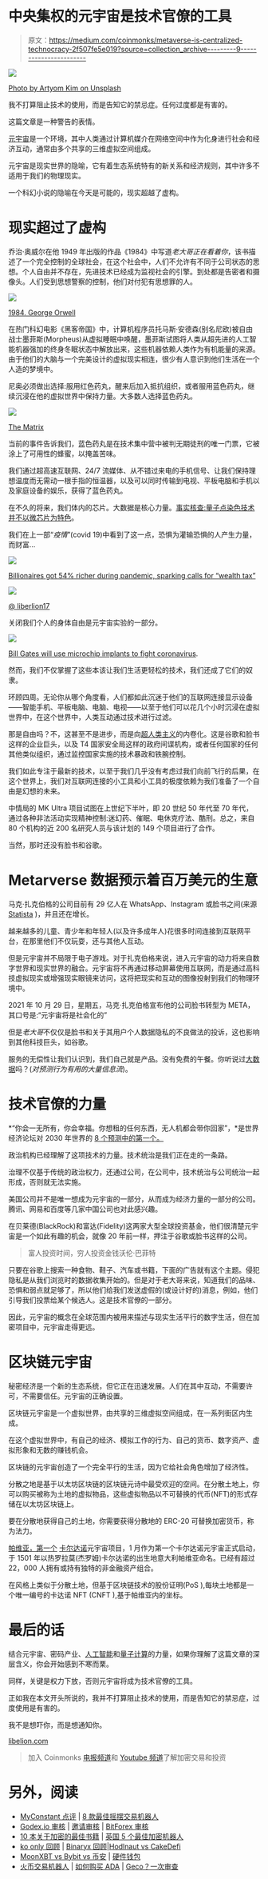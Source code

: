 # 中央集权的元宇宙是技术官僚的工具

> 原文：<https://medium.com/coinmonks/metaverse-is-centralized-technocracy-2f507fe5e019?source=collection_archive---------9----------------------->

![](img/8da88a12c95e94bc92a756d4543d0125.png)

[Photo by Artyom Kim on Unsplash](https://unsplash.com/photos/uydt8hNz3hE)

我不打算阻止技术的使用，而是告知它的禁忌症。任何过度都是有害的。

这篇文章是一种警告的表情。

[元宇宙](https://www.wikiwand.com/en/Metaverse)是一个环境，其中人类通过计算机媒介在网络空间中作为化身进行社会和经济互动，通常由多个共享的三维虚拟空间组成。

元宇宙是现实世界的隐喻，它有着生态系统特有的新关系和经济规则，其中许多不适用于我们的物理现实。

一个科幻小说的隐喻在今天是可能的，现实超越了虚构。

# 现实超过了虚构

乔治·奥威尔在他 1949 年出版的作品《1984》中写道*老大哥正在看着你*，该书描述了一个完全控制的全球社会，在这个社会中，人们不允许有不同于公司状态的思想。个人自由并不存在，先进技术已经成为监视社会的引擎。到处都是告密者和摄像头。人们受到思想警察的控制，他们对付犯有思想罪的人。

![](img/5253e4947b317bc389a06fe947ca8fdc.png)

[1984\. George Orwell](https://www.wikiwand.com/en/Nineteen_Eighty-Four)

在热门科幻电影《黑客帝国》中，计算机程序员托马斯·安德森(别名尼欧)被自由战士墨菲斯(Morpheus)从虚拟睡眠中唤醒，墨菲斯试图将人类从超先进的人工智能机器强加的终身冬眠状态中解放出来，这些机器依赖人类作为有机能量的来源。由于他们的大脑与一个完美设计的虚拟现实相连，很少有人意识到他们生活在一个人造的梦境中。

尼奥必须做出选择:服用红色药丸，醒来后加入抵抗组织，或者服用蓝色药丸，继续沉浸在他的虚拟世界中保持力量。大多数人选择蓝色药丸。

![](img/6450e71f33ad00c25796028fb95a5d24.png)

[The Matrix](https://www.wikiwand.com/en/The_Matrix)

当前的事件告诉我们，蓝色药丸是在技术集中营中被判无期徒刑的唯一门票，它被涂上了可用性的蜂蜜，以掩盖苦味。

我们通过超高速互联网、24/7 流媒体、从不错过来电的手机信号、让我们保持理想温度而无需动一根手指的恒温器，以及可以同时传输到电视、平板电脑和手机以及家庭设备的娱乐，获得了蓝色药丸。

在不久的将来，我们体内的芯片。大数据是核心力量。[事实核查:量子点染色技术并不以微芯片为特色](https://www.reuters.com/article/uk-factcheck-coronavirus-bill-gates-micr/false-claim-bill-gates-planning-to-use-microchip-implants-to-fight-coronavirus-idUSKBN21I3EC)。

我们在上一部“*疫情*”(covid 19)中看到了这一点，恐惧为灌输恐惧的人产生力量，而财富…

![](img/36ffad371cee07f4f6a08aa9815ec2df.png)

[Billionaires got 54% richer during pandemic, sparking calls for “wealth tax”](https://www.cbsnews.com/news/billionaire-wealth-covid-pandemic-12-trillion-jeff-bezos-wealth-tax/)

![](img/faee97a9dedb79470a497e921cbacdab.png)

[@ liberlion17](https://twitter.com/liberlion17)

关闭我们个人的身体自由是元宇宙实验的一部分。

![](img/0b4e3410c51f7ee9ae62f89faa52a1bb.png)

[Bill Gates will use microchip implants to fight coronavirus](https://biohackinfo.com/news-bill-gates-id2020-vaccine-implant-covid-19-digital-certificates/).

然而，我们不仅掌握了这些本该让我们生活更轻松的技术，我们还成了它们的奴隶。

环顾四周。无论你从哪个角度看，人们都如此沉迷于他们的互联网连接显示设备——智能手机、平板电脑、电脑、电视——以至于他们可以花几个小时沉浸在虚拟世界中，在这个世界中，人类互动通过技术进行过滤。

那是自由吗？不，这甚至不是进步，而是向[超人类主义](https://www.wikiwand.com/en/Transhumanism)的内卷化。这是谷歌和脸书这样的企业巨头，以及 T4 国家安全局这样的政府间谍机构，或者任何国家的任何其他类似组织，通过监控国家实施的技术暴政和铁腕控制。

我们如此专注于最新的技术，以至于我们几乎没有考虑过我们向前飞行的后果，在这个世界上，我们对互联网连接的小工具和小工具的极度依赖为我们准备了一个自由是幻想的未来。

中情局的 MK Ultra 项目试图在上世纪下半叶，即 20 世纪 50 年代至 70 年代，通过各种非法活动实现精神控制:迷幻药、催眠、电休克疗法、酷刑。总之，来自 80 个机构的近 200 名研究人员与该计划的 149 个项目进行了合作。

当然，那时还没有脸书和谷歌。

# Metarverse 数据预示着百万美元的生意

马克·扎克伯格的公司目前有 29 亿人在 WhatsApp、Instagram 或脸书之间(来源 [Statista](https://www.statista.com/statistics/264810/number-of-monthly-active-facebook-users-worldwide/) )，并且还在增长。

越来越多的儿童、青少年和年轻人(以及许多成年人)花很多时间连接到互联网平台，在那里他们不仅玩耍，还与其他人互动。

但是元宇宙并不局限于电子游戏。对于扎克伯格来说，进入元宇宙的动力将来自数字世界和现实世界的融合。元宇宙将不再通过移动屏幕使用互联网，而是通过高科技虚拟现实或增强现实眼镜来访问，这将把现实和互动的图像投射到我们的物理环境中。

2021 年 10 月 29 日，星期五，马克·扎克伯格宣布他的公司脸书转型为 META，其口号是:“元宇宙将是社会化的”

但是*老大哥*不仅仅是脸书和关于其用户个人数据隐私的不良做法的投诉，这也影响到其他科技巨头，如谷歌。

服务的无偿性让我们认识到，我们自己就是产品。没有免费的午餐。你听说过[大数据](https://www.wikiwand.com/en/Big_data)吗？(*对预测行为有用的大量信息流*)。

# 技术官僚的力量

*“你会一无所有，你会幸福。你想租的任何东西，无人机都会带你回家”，*是世界经济论坛对 2030 年世界的 [8 个预测中的第一个。](https://www.weforum.org/agenda/2016/11/8-predictions-for-the-world-in-2030/)

政治机构已经理解了这项技术的力量。技术统治是我们正在走的一条路。

治理不仅基于传统的政治权力，还通过公司，在公司中，技术统治与公司统治一起形成，否则就无法实施。

美国公司并不是唯一想成为元宇宙的一部分，从而成为经济力量的一部分的公司。腾讯、网易和百度等几家中国公司也对此感兴趣。

在贝莱德(BlackRock)和富达(Fidelity)这两家大型全球投资基金，他们很清楚元宇宙是一个如此有趣的机会，就像 20 年前一样，押注于谷歌或脸书这样的公司。

> 富人投资时间，穷人投资金钱沃伦·巴菲特

只要在谷歌上搜索一种食物、鞋子、汽车或书籍，下面的广告就有这个主题。侵犯隐私是从我们浏览时的数据收集开始的。但是对于老大哥来说，知道我们的品味、恐惧和弱点就足够了，所以他们给我们发送虚假的(或设计好的)消息，例如，他们引导我们投票给某个候选人。这是技术官僚的一部分。

因此，元宇宙的概念在全球范围内被用来描述与现实生活平行的数字生活，但在加密项目中，元宇宙走得更远。

# 区块链元宇宙

秘密经济是一个新的生态系统，但它正在迅速发展。人们在其中互动，不需要许可，不需要信任。元宇宙的正确设置。

区块链元宇宙是一个虚拟世界，由共享的三维虚拟空间组成，在一系列街区内生成。

在这个虚拟世界中，有自己的经济、模拟工作的行为、自己的货币、数字资产、虚拟形象和无数的赚钱机会。

区块链的元宇宙创造了一个完全平行的生活，因为它给社会角色增加了经济性。

分散之地是基于以太坊区块链的区块链元诗中最受欢迎的空间。在分散土地上，你可以购买被称为土地的虚拟物品，这些虚拟物品以不可替换的代币(NFT)的形式存储在以太坊区块链上。

要在分散地获得自己的土地，你需要获得分散地的 ERC-20 可替换加密货币，称为法力。

[帕维亚，第一个](https://www.pavia.io/) [卡尔达诺](https://cardano.org/)元宇宙项目，1 月作为第一个卡尔达诺元宇宙正式启动，于 1501 年以热罗拉莫(杰罗姆)卡尔达诺的出生地意大利帕维亚命名。已经有超过 22，000 人拥有或持有独特的非金融资产组合。

在风格上类似于分散土地，但基于区块链技术的股份证明(PoS ),每块土地都是一个唯一编号的卡达诺 NFT (CNFT ),基于帕维亚内的坐标。

# 最后的话

结合元宇宙、密码产业、[人工智能](https://www.wikiwand.com/en/Artificial_intelligence)和[量子计算](https://www.wikiwand.com/en/Quantum_computing)的力量，如果你理解了这篇文章的深层含义，你会开始感到不寒而栗。

同样，关键是权力下放，否则元宇宙将成为技术官僚的工具。

正如我在本文开头所说的，我并不打算阻止技术的使用，而是告知它的禁忌症，过度使用是有害的。

我不是想吓你，而是想通知你。

[libelion.com](http://liberlion.com/)

> 加入 Coinmonks [电报频道](https://t.me/coincodecap)和 [Youtube 频道](https://www.youtube.com/c/coinmonks/videos)了解加密交易和投资

# 另外，阅读

*   [MyConstant 点评](https://coincodecap.com/myconstant-review) | [8 款最佳摇摆交易机器人](https://coincodecap.com/best-swing-trading-bots)
*   [Godex.io 审核](/coinmonks/godex-io-review-7366086519fb) | [邀请审核](/coinmonks/invity-review-70f3030c0502) | [BitForex 审核](https://coincodecap.com/bitforex-review)
*   [10 本关于加密的最佳书籍](https://coincodecap.com/best-crypto-books) | [英国 5 个最佳加密机器人](https://coincodecap.com/uk-trading-bots)
*   [ko only 回顾](https://coincodecap.com/koinly-review) | [Binaryx 回顾](https://coincodecap.com/binaryx-review)|[Hodlnaut vs CakeDefi](https://coincodecap.com/hodlnaut-vs-cakedefi-vs-celsius)
*   [MoonXBT vs Bybit vs 币安](https://coincodecap.com/bybit-binance-moonxbt) | [硬件钱包](/coinmonks/hardware-wallets-dfa1211730c6)
*   [火币交易机器人](https://coincodecap.com/huobi-trading-bot) | [如何购买 ADA](https://coincodecap.com/buy-ada-cardano) | [Geco？一次审查](https://coincodecap.com/geco-one-review)